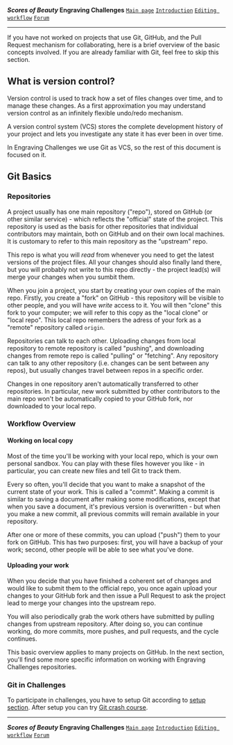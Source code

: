 **_Scores of Beauty_ Engraving Challenges**
[`Main page`](README.md)
[`Introduction`](1-goals-and-rules.md)
[`Editing workflow`](5-editing-workflow)
[`Forum`](http://engravingchallenges.freeforums.org)

-------------------------------------------

If you have not worked on projects that use Git, GitHub, and the Pull Request mechanism for collaborating, here is a brief overview of the basic concepts involved.  If you are already familiar with Git, feel free to skip this section.



What is version control?
------------------------

Version control is used to track how a set of files changes over time, and to manage these changes.  As a first approximation you may understand version control as an infinitely flexible undo/redo mechanism.

A version control system (VCS) stores the complete development history of your project and lets you investigate any state it has ever been in over time.

In Engraving Challenges we use Git as VCS, so the rest of this document is focused on it.


<!-- To be sorted out later:

http://git-scm.com/video/what-is-version-control

http://chronicle.com/blogs/profhacker/a-gentle-introduction-to-version-control/23064


Why use version control?
------------------------

Here are some of the reasons.  With version control, you can:
- you can have _thousands_ of savepoints without getting a headache
- restore your files to any of their previous versions
- you can easily revert mistakes
- it allows you to experiment freely with your project, without fear that you'll break something and won't know how to go back
- it gives you the power to inspect the history of your project
- collaborate more easily
- you don't have to remember what you;ve done ssince it will keep track of what you've done
- it gives *you* control over your files
- you can easily compare *any* past and present versions of the project
- you can easily see who and when made each and every change.
- including changes that made some problems
- spend less time discussing, and more doing. if others don't like your change, they can effortlessly revert it.
- you don't have to talk about every proposed change: make it, and ask others if they like it.  They can always revert it, or use only parts of it.
- you can very easily synchronize multiple copies of your project
- you can work dynamically, on multiple things in your project

"Version control is like accounting.  You could try to run a business
without it, and it may even work if the business is small. But you can
get lost or miss something important easily."

"Version control is like insurance.  Would you go to safari or
mountain trip without an insurance?  Sure, usually nothing bad will
happen to you... but when it does happen, you will be very sorry"

**If it's so great, why isn't everybody using it?**
Most people don't know about it.  Those who do often don't realize that it could be useful for them, or they think it's too hard.
It takes some timee to learn how to use it effectively, but it's not particularly hard.

-->


Git Basics
----------

### Repositories

A project usually has one main repository ("repo"), stored on GitHub (or other similar service) - which reflects the "official" state of the project.  This repository is used as the basis for other repositories that individual contributors may maintain, both on GitHub and on their own local machines.  It is customary to refer to this main repository as the "upstream" repo.

This repo is what you will *read* from whenever you need to get the latest versions of the project files.  All your changes should also finally land there, but you will probably not write to this repo directly - the project lead(s) will merge your changes when you sumbit them.

When you join a project, you start by creating your own copies of the main repo.  Firstly, you create a "fork" on GitHub - this repository will be visible to other people, and you will have *write* access to it.  You will then "clone" this fork to your computer; we will refer to this copy as the "local clone" or "local repo".  This local repo remembers the adress of your fork as a "remote" repository called `origin`.

Repositories can talk to each other.  Uploading changes from local repository to remote repository is called "pushing", and downloading changes from remote repo is called "pulling" or "fetching".  Any repository can talk to any other repository (i.e. changes can be sent between any repos), but usually changes travel between repos in a specific order.

Changes in one repository aren't automatically transferred to other repositories.  In particular, new work submitted by other contributors to the main repo won't be automatically copied to your GitHub fork, nor downloaded to your local repo.


### Workflow Overview

#### Working on local copy

Most of the time you'll be working with your local repo, which is your own personal sandbox.  You can play with these files however you like - in particular, you can create new files and tell Git to track them.

Every so often, you'll decide that you want to make a snapshot of the current state of your work.  This is called a "commit".  Making a commit is similar to saving a document after making some modifications, except that when you save a document, it's previous version is overwritten - but when you make a new commit, all previous commits will remain available in your repository.

After one or more of these commits, you can upload ("push") them to your fork on GitHub.  This has two purposes: first, you will have a backup of your work; second, other people will be able to see what you've done.

#### Uploading your work

When you decide that you have finished a coherent set of changes and would like to submit them to the official repo, you once again upload your changes to your GitHub fork and then issue a Pull Request to ask the project lead to merge your changes into the upstream repo.

You will also periodically grab the work others have submitted by pulling changes from upstream repository.  After doing so, you can continue working, do more commits, more pushes, and pull requests, and the cycle continues.

This basic overview applies to many projects on GitHub.  In the next section, you'll find some more specific information on working with Engraving Challenges repositories.

### Git in Challenges

To participate in challenges, you have to setup Git according to [setup section](3-setup.md).
After setup you can try [Git crash course](4-learning-git.md).

-------------------------------------------
**_Scores of Beauty_ Engraving Challenges**
[`Main page`](README.md)
[`Introduction`](1-goals-and-rules.md)
[`Editing workflow`](5-editing-workflow)
[`Forum`](http://engravingchallenges.freeforums.org)
